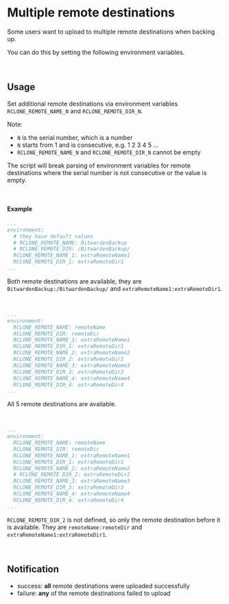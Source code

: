 # Multiple remote destinations

Some users want to upload to multiple remote destinations when backing up.

You can do this by setting the following environment variables.

<br>



## Usage

Set additional remote destinations via environment variables `RCLONE_REMOTE_NAME_N` and `RCLONE_REMOTE_DIR_N`.

Note:

- `N` is the serial number, which is a number
- `N` starts from 1 and is consecutive, e.g. 1 2 3 4 5 ...
- `RCLONE_REMOTE_NAME_N` and `RCLONE_REMOTE_DIR_N` cannot be empty

The script will break parsing of environment variables for remote destinations where the serial number is not consecutive or the value is empty.

<br>



#### Example

```yml
...
environment:
  # they have default values
  # RCLONE_REMOTE_NAME: BitwardenBackup
  # RCLONE_REMOTE_DIR: /BitwardenBackup/
  RCLONE_REMOTE_NAME_1: extraRemoteName1
  RCLONE_REMOTE_DIR_1: extraRemoteDir1
...
```

Both remote destinations are available, they are `BitwardenBackup:/BitwardenBackup/` and `extraRemoteName1:extraRemoteDir1`.

<br>

```yml
...
environment:
  RCLONE_REMOTE_NAME: remoteName
  RCLONE_REMOTE_DIR: remoteDir
  RCLONE_REMOTE_NAME_1: extraRemoteName1
  RCLONE_REMOTE_DIR_1: extraRemoteDir1
  RCLONE_REMOTE_NAME_2: extraRemoteName2
  RCLONE_REMOTE_DIR_2: extraRemoteDir2
  RCLONE_REMOTE_NAME_3: extraRemoteName3
  RCLONE_REMOTE_DIR_3: extraRemoteDir3
  RCLONE_REMOTE_NAME_4: extraRemoteName4
  RCLONE_REMOTE_DIR_4: extraRemoteDir4
...
```

All 5 remote destinations are available.

<br>

```yml
...
environment:
  RCLONE_REMOTE_NAME: remoteName
  RCLONE_REMOTE_DIR: remoteDir
  RCLONE_REMOTE_NAME_1: extraRemoteName1
  RCLONE_REMOTE_DIR_1: extraRemoteDir1
  RCLONE_REMOTE_NAME_2: extraRemoteName2
  # RCLONE_REMOTE_DIR_2: extraRemoteDir2
  RCLONE_REMOTE_NAME_3: extraRemoteName3
  RCLONE_REMOTE_DIR_3: extraRemoteDir3
  RCLONE_REMOTE_NAME_4: extraRemoteName4
  RCLONE_REMOTE_DIR_4: extraRemoteDir4
...
```

`RCLONE_REMOTE_DIR_2` is not defined, so only the remote destination before it is available. They are `remoteName:remoteDir` and `extraRemoteName1:extraRemoteDir1`.

<br>



## Notification

- success: **all** remote destinations were uploaded successfully
- failure: **any** of the remote destinations failed to upload

